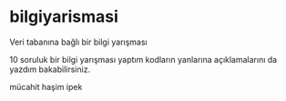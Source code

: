 # bilgiyarismasi
Veri tabanına bağlı bir bilgi yarışması


10 soruluk bir bilgi yarışması yaptım 
kodların yanlarına açıklamalarını da yazdım bakabilirsiniz.

mücahit haşim ipek

